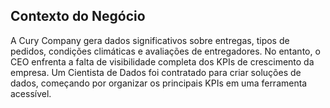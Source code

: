 ## Contexto do Negócio
  A Cury Company gera dados significativos sobre entregas, tipos de pedidos, condições climáticas e avaliações de entregadores. No entanto, o CEO enfrenta a falta de visibilidade completa dos KPIs de crescimento da empresa. Um Cientista de Dados foi contratado para criar soluções de dados, começando por organizar os principais KPIs em uma ferramenta acessível.








